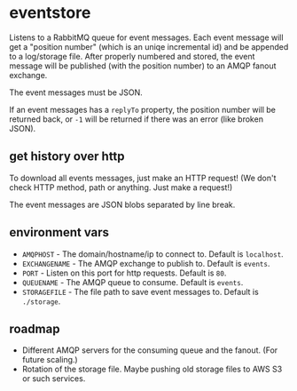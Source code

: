 eventstore
==========

Listens to a RabbitMQ queue for event messages. Each event message will get
a "position number" (which is an uniqe incremental id) and be appended to a
log/storage file. After properly numbered and stored, the event message will
be published (with the position number) to an AMQP fanout exchange.

The event messages must be JSON.

If an event messages has a `replyTo` property, the position number will be
returned back, or `-1` will be returned if there was an error (like broken
JSON).


get history over http
---------------------

To download all events messages, just make an HTTP request!
(We don't check HTTP method, path or anything. Just make a request!)

The event messages are JSON blobs separated by line break.


environment vars
----------------

* `AMQPHOST` - The domain/hostname/ip to connect to. Default is `localhost`.
* `EXCHANGENAME` - The AMQP exchange to publish to. Default is `events`.
* `PORT` - Listen on this port for http requests. Default is `80`.
* `QUEUENAME` - The AMQP queue to consume. Default is `events`.
* `STORAGEFILE` - The file path to save event messages to. Default is `./storage`.


roadmap
-------

* Different AMQP servers for the consuming queue and the fanout. (For future
  scaling.)
* Rotation of the storage file. Maybe pushing old storage files to AWS S3 or
  such services.

